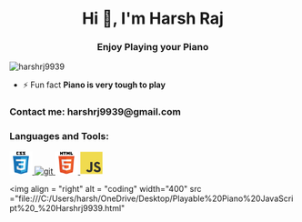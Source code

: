 <h1 align="center">Hi 👋, I'm Harsh Raj</h1>
<h3 align="center">Enjoy Playing your Piano</h3>

<p align="left"> <img src="https://komarev.com/ghpvc/?username=harshrj9939&label=Profile%20views&color=0e75b6&style=flat" alt="harshrj9939" /> </p>

- ⚡ Fun fact **Piano is very tough to play**

<h3 align="left">Contact me: harshrj9939@gmail.com</h3>
<p align="left">
</p>

<h3 align="left">Languages and Tools:</h3>
<p align="left"> <a href="https://www.w3schools.com/css/" target="_blank" rel="noreferrer"> <img src="https://raw.githubusercontent.com/devicons/devicon/master/icons/css3/css3-original-wordmark.svg" alt="css3" width="40" height="40"/> </a> <a href="https://git-scm.com/" target="_blank" rel="noreferrer"> <img src="https://www.vectorlogo.zone/logos/git-scm/git-scm-icon.svg" alt="git" width="40" height="40"/> </a> <a href="https://www.w3.org/html/" target="_blank" rel="noreferrer"> <img src="https://raw.githubusercontent.com/devicons/devicon/master/icons/html5/html5-original-wordmark.svg" alt="html5" width="40" height="40"/> </a> <a href="https://developer.mozilla.org/en-US/docs/Web/JavaScript" target="_blank" rel="noreferrer"> <img src="https://raw.githubusercontent.com/devicons/devicon/master/icons/javascript/javascript-original.svg" alt="javascript" width="40" height="40"/> </a> </p>


<img align = "right" alt = "coding" width="400" src ="file:///C:/Users/harsh/OneDrive/Desktop/Playable%20Piano%20JavaScript%20_%20Harshrj9939.html"
